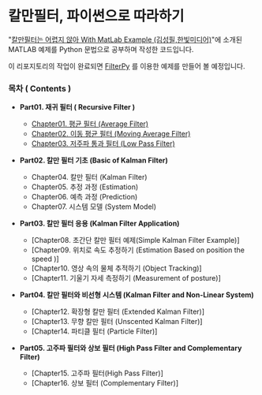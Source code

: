 # 칼만필터, 파이썬으로 따라하기 

"[칼만필터는 어렵지 않아 With MatLab Example (김성필,한빛미디어)](http://www.yes24.com/Product/Goods/73621194)"에 소개된 MATLAB 예제를 
Python 문법으로 공부하며 작성한 코드입니다.

이 리포지토리의 작업이 완료되면 [FilterPy](https://filterpy.readthedocs.io/en/latest/) 를 이용한 예제를 만들어 볼 예정입니다.


### 목차 ( Contents )
* **Part01. 재귀 필터 ( Recursive Filter )**
  * [Chapter01. 평균 필터 (Average Filter)](https://github.com/yunjin544/Kalman_Filter_is_not_Difficult/blob/main/Part01.%EC%9E%AC%EA%B7%80%ED%95%84%ED%84%B0_Recursive_Filter/Chap1.%20%ED%8F%89%EA%B7%A0%ED%95%84%ED%84%B0%20(Average%20Filter).ipynb)
  * [Chapter02. 이동 평균 필터 (Moving Average Filter)](https://github.com/yunjin544/Kalman_Filter_is_not_Difficult/blob/main/Part01.%EC%9E%AC%EA%B7%80%ED%95%84%ED%84%B0_Recursive_Filter/Chap2.%EC%9D%B4%EB%8F%99%ED%8F%89%EA%B7%A0%ED%95%84%ED%84%B0(Moving%20Average%20Fiter).ipynb)
  * [Chapter03. 저주파 통과 필터 (Low Pass Filter)](https://github.com/yunjin544/Kalman_Filter_is_not_Difficult/blob/main/Part01.%EC%9E%AC%EA%B7%80%ED%95%84%ED%84%B0_Recursive_Filter/Chap3.%201%EC%B0%A8%20%EC%A0%80%EC%A3%BC%ED%8C%8C%20%ED%86%B5%EA%B3%BC%20%ED%95%84%ED%84%B0(First%20-order%20Low%20Pass%20Fiter).ipynb)


* **Part02. 칼만 필터 기초 (Basic of Kalman Filter)**
  * Chapter04. 칼만 필터 (Kalman Filter)
  * Chapter05. 추정 과정 (Estimation)
  * Chapter06. 예측 과정 (Prediction)
  * Chapter07. 시스템 모델 (System Model)

* **Part03. 칼만 필터 응용 (Kalman Filter Application)**
  * [Chapter08. 초간단 칼만 필터 예제(Simple Kalman Filter Example)]
  * [Chapter09. 위치로 속도 추정하기 (Estimation Based on position the speed )]
  * [Chapter10. 영상 속의 물체 추적하기 (Object Tracking)]
  * [Chapter11. 기울기 자세 측정하기 (Measurement of posture)]  


* **Part04. 칼만 필터와 비선형 시스템 (Kalman Filter and Non-Linear System)**
  * [Chapter12. 확장형 칼만 필터 (Extended Kalman Filter)]
  * [Chapter13. 무향 칼만 필터 (Unscented Kalman Filter)]
  * [Chapter14. 파티클 필터 (Particle Filter)]


* **Part05. 고주파 필터와 상보 필터 (High Pass Filter and Complementary Filter)**
  * [Chapter15. 고주파 필터(High Pass Filter)]
  * [Chapter16. 상보 필터 (Complementary Filter)]
